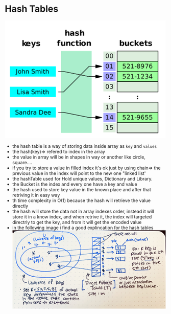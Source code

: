 # Hash Tables
![](img/30a.png)
- the hash table is a way of storing data inside array as `key` and `values`
- the hash(key)=> refered to index in the array
- the value in array will be in shapes in way or another like circle, square....
- if you try to store a value in filled index it's ok just by using chain=> the previous value in the index will point to the new one "linked list'
- the hashTable used for Hold unique values, Dictionary and Library.
- the Bucket is the index and every one have a key and value
- the hash used to store key value in the known place and after that retriving it in easy way
- th time complexity in O(1) because the hash will retrieve the value directly 
- the hash will store the data not in array indexes order, instead it will store it in a know index, and when retrive it, the index will targeted directrly to get the key, and from it will get the encoded value
- in the following image i find a good explincation for the hash tables
![](img/30c.jpeg)

